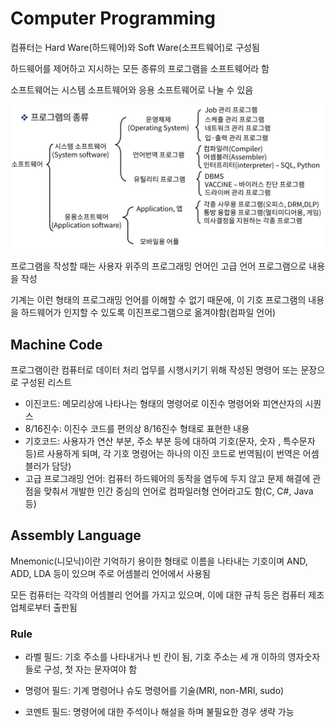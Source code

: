 # Computer Programming

컴퓨터는 Hard Ware(하드웨어)와 Soft Ware(소프트웨어)로 구성됨

하드웨어를 제어하고 지시하는 모든 종류의 프로그램을 소프트웨어라 함

소프트웨어는 시스템 소프트웨어와 응용 소프트웨어로 나눌 수 있음

![program](../images/ch3-6_program.png)



프로그램을 작성할 때는 사용자 위주의 프로그래밍 언어인 고급 언어 프로그램으로 내용을 작성

기계는 이런 형태의 프로그래밍 언어를 이해할 수 없기 때문에, 이 기호 프로그램의 내용을 하드웨어가 인지할 수 있도록 이진프로그램으로 옮겨야함(컴파일 언어)



## Machine Code

프로그램이란 컴퓨터로 데이터 처리 업무를 시행시키기 위해 작성된 명령어 또는 문장으로 구성된 리스트

- 이진코드: 메모리상에 나타나는 형태의 명령어로 이진수 명령어와 피연산자의 시퀀스
- 8/16진수: 이진수 코드를 편의상 8/16진수 형태로 표현한 내용
- 기호코드: 사용자가 연산 부분, 주소 부분 등에 대하여 기호(문자, 숫자 , 특수문자 등)르 사용하게 되며, 각 기호 명령어는 하나의 이진 코드로 번역됨(이 번역은 어셈블러가 담당)
- 고급 프로그래밍 언어: 컴퓨터 하드웨어의 동작을 염두에 두지 않고 문제 해결에 관점을 맞춰서 개발한 인간 중심의 언어로 컴파일러형 언어라고도 함(C, C#, Java 등)



## Assembly Language

Mnemonic(니모닉)이란 기억하기 용이한 형태로 이름을 나타내는 기호이며 AND, ADD, LDA 등이 있으며 주로 어셈블리 언어에서 사용됨

모든 컴퓨터는 각각의 어셈블리 언어를 가지고 있으며, 이에 대한 규칙 등은 컴퓨터 제조 업체로부터 출판됨



### Rule

- 라벨 필드: 기호 주소를 나타내거나 빈 칸이 됨, 기호 주소는 세 개 이하의 영자숫자들로 구성, 첫 자는 문자여야 함

- 명령어 필드: 기계 명령어나 슈도 명령어를 기술(MRI, non-MRI, sudo)

- 코멘트 필드: 명령어에 대한 주석이나 해설을 하며 불필요한 경우 생략 가능

  